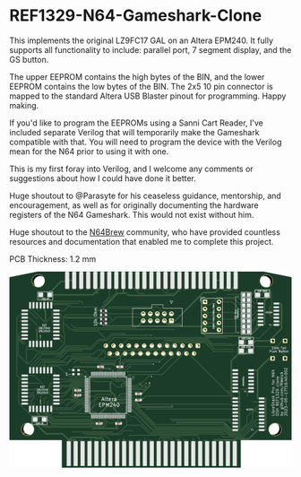 # REF1329-N64-Gameshark-Clone
This implements the original LZ9FC17 GAL on an Altera EPM240. It fully supports all functionality to include: parallel port, 7 segment display, and the GS button.

The upper EEPROM contains the high bytes of the BIN, and the lower EEPROM contains the low bytes of the BIN. The 2x5 10 pin connector is mapped to the standard Altera USB Blaster pinout for programming. Happy making.

If you'd like to program the EEPROMs using a Sanni Cart Reader, I've included separate Verilog that will temporarily make the Gameshark compatible with that. You will need to program the device with the Verilog mean for the N64 prior to using it with one.

This is my first foray into Verilog, and I welcome any comments or suggestions about how I could have done it better.

Huge shoutout to @Parasyte for his ceaseless guidance, mentorship, and encouragement, as well as for originally documenting the hardware registers of the N64 Gameshark. This would not exist without him.

Huge shoutout to the [N64Brew](https://n64brew.dev/wiki/Main_Page) community, who have provided countless resources and documentation that enabled me to complete this project.

PCB Thickness: 1.2 mm

![image](https://github.com/Modman/REF1329-N64-Gameshark-Clone/blob/main/Front.png)
